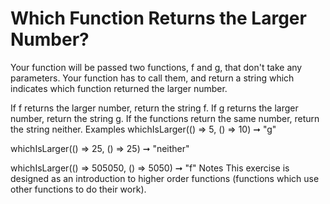 # Which Function Returns the Larger Number?

Your function will be passed two functions, f and g, that don't take any parameters. Your function has to call them, and return a string which indicates which function returned the larger number.

If f returns the larger number, return the string f.
If g returns the larger number, return the string g.
If the functions return the same number, return the string neither.
Examples
whichIsLarger(() => 5, () => 10) ➞ "g"

whichIsLarger(() => 25, () => 25) ➞ "neither"

whichIsLarger(() => 505050, () => 5050) ➞ "f"
Notes
This exercise is designed as an introduction to higher order functions (functions which use other functions to do their work).
